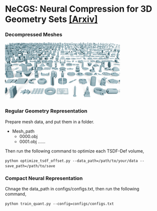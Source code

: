 # NeCGS: Neural Compression for 3D Geometry Sets [[Arxiv]](https://arxiv.org/abs/2405.15034)
### Decompressed Meshes   
<div class="container">
<div class="row">
<div class="col-12 text-center" id="pipeline">
<img src='img/thingi.png' width=75%> 
</div>
</div>
</div>  

### Regular Geometry Representation

Prepare mesh data, and put them in a folder.

- Mesh_path
  - 0000.obj
  - 0001.obj
    ......

Then run the following command to optimize each TSDF-Def volume,

`python optimize_tsdf_offset.py --data_path=/path/to/your/data --save_path=/path/to/save`

### Compact Neural Representation

Chnage the data_path in configs/configs.txt, then run the following command,

`python train_quant.py --config=configs/configs.txt`
